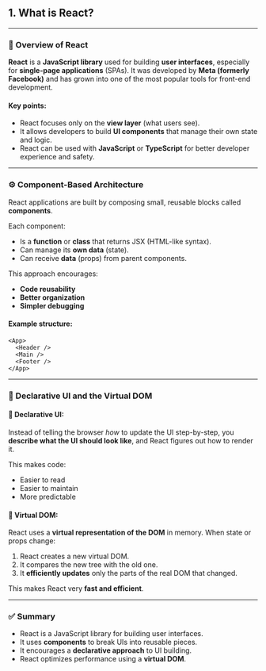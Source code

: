 
## **1. What is React?**

---

### 📌 Overview of React

**React** is a **JavaScript library** used for building **user interfaces**, especially for **single-page applications** (SPAs). It was developed by **Meta (formerly Facebook)** and has grown into one of the most popular tools for front-end development.

#### Key points:

* React focuses only on the **view layer** (what users see).
* It allows developers to build **UI components** that manage their own state and logic.
* React can be used with **JavaScript** or **TypeScript** for better developer experience and safety.

---

### ⚙️ Component-Based Architecture

React applications are built by composing small, reusable blocks called **components**.

Each component:

* Is a **function** or **class** that returns JSX (HTML-like syntax).
* Can manage its **own data** (state).
* Can receive **data** (props) from parent components.

This approach encourages:

* **Code reusability**
* **Better organization**
* **Simpler debugging**

#### Example structure:

```
<App>
  <Header />
  <Main />
  <Footer />
</App>
```

---

### 🧠 Declarative UI and the Virtual DOM

#### 🔹 Declarative UI:

Instead of telling the browser *how* to update the UI step-by-step, you **describe what the UI should look like**, and React figures out how to render it.

This makes code:

* Easier to read
* Easier to maintain
* More predictable

#### 🔹 Virtual DOM:

React uses a **virtual representation of the DOM** in memory. When state or props change:

1. React creates a new virtual DOM.
2. It compares the new tree with the old one.
3. It **efficiently updates** only the parts of the real DOM that changed.

This makes React very **fast and efficient**.

---

### ✅ Summary

* React is a JavaScript library for building user interfaces.
* It uses **components** to break UIs into reusable pieces.
* It encourages a **declarative approach** to UI building.
* React optimizes performance using a **virtual DOM**.